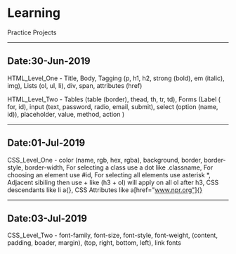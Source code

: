 # Learning
Practice Projects

----------------
Date:30-Jun-2019
----------------
HTML_Level_One - Title, Body, Tagging (p, h1, h2, strong (bold), em (italic), img), Lists (ol, ul, li), div, span, attributes (href)

HTML_Level_Two - Tables (table (border), thead, th, tr, td), Forms (Label ( for, id), input (text, password, radio, email, submit), select (option (name, id)), placeholder, value, method, action )

----------------
Date:01-Jul-2019
----------------
CSS_Level_One - color (name, rgb, hex, rgba), background, border, border-style, border-width, For selecting a class use a dot like .classname, For choosing an element use #id, For selecting all elements use asterisk *, Adjacent sibiling then use + like (h3 + ol) will apply on all ol after h3, CSS descendants like li a{}, CSS Attributes like a[href="www.npr.org"]{}

----------------
Date:03-Jul-2019
----------------

CSS_Level_Two - font-family, font-size, font-style, font-weight, (content, padding, boader, margin), (top, right, bottom, left), link fonts
